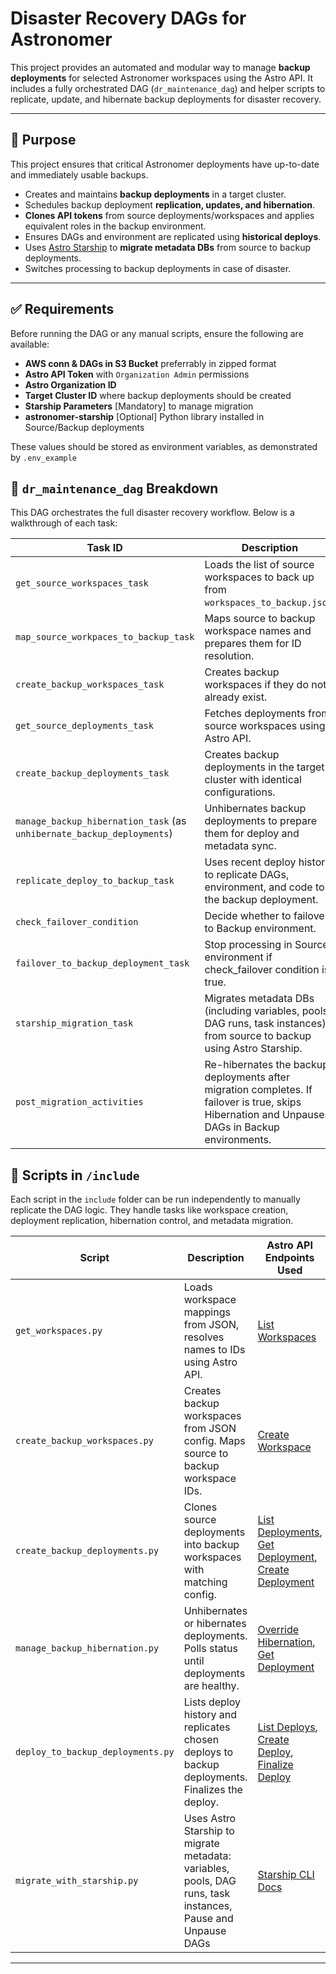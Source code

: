 # Disaster Recovery DAGs for Astronomer

This project provides an automated and modular way to manage **backup deployments** for selected Astronomer workspaces using the Astro API. It includes a fully orchestrated DAG (`dr_maintenance_dag`) and helper scripts to replicate, update, and hibernate backup deployments for disaster recovery.

---

## 🔧 Purpose

This project ensures that critical Astronomer deployments have up-to-date and immediately usable backups.

- Creates and maintains **backup deployments** in a target cluster.
- Schedules backup deployment **replication, updates, and hibernation**.
- **Clones API tokens** from source deployments/workspaces and applies equivalent roles in the backup environment.
- Ensures DAGs and environment are replicated using **historical deploys**.
- Uses [Astro Starship](https://docs.astronomer.io/astro/starship) to **migrate metadata DBs** from source to backup deployments.
- Switches processing to backup deployments in case of disaster.

---

## ✅ Requirements

Before running the DAG or any manual scripts, ensure the following are available:

- **AWS conn & DAGs in S3 Bucket** preferrably in zipped format
- **Astro API Token** with `Organization Admin` permissions
- **Astro Organization ID**
- **Target Cluster ID** where backup deployments should be created
- **Starship Parameters** [Mandatory] to manage migration
- **astronomer-starship** [Optional] Python library installed in Source/Backup deployments

These values should be stored as environment variables, as demonstrated by `.env_example`

## 🚀 `dr_maintenance_dag` Breakdown

This DAG orchestrates the full disaster recovery workflow. Below is a walkthrough of each task:

| Task ID                          | Description |
|----------------------------------|-------------|
| `get_source_workspaces_task`     | Loads the list of source workspaces to back up from `workspaces_to_backup.json`. |
| `map_source_workpaces_to_backup_task` | Maps source to backup workspace names and prepares them for ID resolution. |
| `create_backup_workspaces_task`  | Creates backup workspaces if they do not already exist. |
| `get_source_deployments_task`    | Fetches deployments from source workspaces using Astro API. |
| `create_backup_deployments_task` | Creates backup deployments in the target cluster with identical configurations. |
| `manage_backup_hibernation_task` (as `unhibernate_backup_deployments`) | Unhibernates backup deployments to prepare them for deploy and metadata sync. |
| `replicate_deploy_to_backup_task`| Uses recent deploy history to replicate DAGs, environment, and code to the backup deployment. |
| `check_failover_condition` | Decide whether to failover to Backup environment. |
| `failover_to_backup_deployment_task` | Stop processing in Source environment if check_failover condition is true. |
| `starship_migration_task`        | Migrates metadata DBs (including variables, pools, DAG runs, task instances) from source to backup using Astro Starship. |
| `post_migration_activities` | Re-hibernates the backup deployments after migration completes. If failover is true, skips Hibernation and Unpauses DAGs in Backup environments. |

## 🧰 Scripts in `/include`

Each script in the `include` folder can be run independently to manually replicate the DAG logic. They handle tasks like workspace creation, deployment replication, hibernation control, and metadata migration.

| Script | Description | Astro API Endpoints Used |
|--------|-------------|---------------------------|
| `get_workspaces.py` | Loads workspace mappings from JSON, resolves names to IDs using Astro API. | [List Workspaces](https://www.astronomer.io/docs/api/platform-api-reference/workspace/list-workspaces) |
| `create_backup_workspaces.py` | Creates backup workspaces from JSON config. Maps source to backup workspace IDs. | [Create Workspace](https://www.astronomer.io/docs/api/platform-api-reference/workspace/create-workspace) |
| `create_backup_deployments.py` | Clones source deployments into backup workspaces with matching config. | [List Deployments](https://www.astronomer.io/docs/api/platform-api-reference/deployment/list-deployments), [Get Deployment](https://www.astronomer.io/docs/api/platform-api-reference/deployment/get-deployment), [Create Deployment](https://www.astronomer.io/docs/api/platform-api-reference/deployment/create-deployment) |
| `manage_backup_hibernation.py` | Unhibernates or hibernates deployments. Polls status until deployments are healthy. | [Override Hibernation](https://www.astronomer.io/docs/api/platform-api-reference/deployment/override-hibernation), [Get Deployment](https://www.astronomer.io/docs/api/platform-api-reference/deployment/get-deployment) |
| `deploy_to_backup_deployments.py` | Lists deploy history and replicates chosen deploys to backup deployments. Finalizes the deploy. | [List Deploys](https://www.astronomer.io/docs/api/platform-api-reference/deploy/list-deploys), [Create Deploy](https://www.astronomer.io/docs/api/platform-api-reference/deploy/create-deploy), [Finalize Deploy](https://www.astronomer.io/docs/api/platform-api-reference/deploy/finalize-deploy) |
| `migrate_with_starship.py` | Uses Astro Starship to migrate metadata: variables, pools, DAG runs, task instances, Pause and Unpause DAGs | [Starship CLI Docs](https://docs.astronomer.io/astro/starship) |
---
